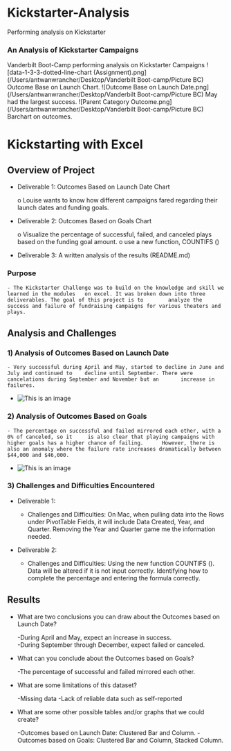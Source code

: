# Kickstarter-Analysis
Performing analysis on Kickstarter
### An Analysis of Kickstarter Campaigns
Vanderbilt Boot-Camp performing analysis on Kickstarter Campaigns
![data-1-3-3-dotted-line-chart (Assignment).png](/Users/antwanwrancher/Desktop/Vanderbilt Boot-camp/Picture BC)
Outcome Base on Launch Chart.
![Outcome Base on Launch Date.png](/Users/antwanwrancher/Desktop/Vanderbilt Boot-camp/Picture BC)
May had the largest success. 
![Parent Category Outcome.png](/Users/antwanwrancher/Desktop/Vanderbilt Boot-camp/Picture BC)
Barchart on outcomes.


# Kickstarting with Excel

## Overview of Project

-	Deliverable 1: Outcomes Based on Launch Date Chart

	o Louise wants to know how different campaigns fared regarding their launch dates and funding goals.

-	Deliverable 2: Outcomes Based on Goals Chart

	o Visualize the percentage of successful, failed, and canceled plays based on the funding goal amount. 
	o use a new function, COUNTIFS ()

-	Deliverable 3: A written analysis of the results (README.md)

### Purpose 

	- The Kickstarter Challenge was to build on the knowledge and skill we learned in the modules 	on excel. It was broken down into three deliverables. The goal of this project is to 		analyze the success and failure of fundraising campaigns for various theaters and 		plays.

## Analysis and Challenges

### 1) Analysis of Outcomes Based on Launch Date

	- Very successful during April and May, started to decline in June and July and continued to 	decline until September. There were cancelations during September and November but an 		increase in failures. 

-	![This is an image](https://github.com/Wrancher123/Kickstarter-Analysis/blob/main/Rosources/Outcomes_vs_Goals.png)


### 2) Analysis of Outcomes Based on Goals
	
	- The percentage on successful and failed mirrored each other, with a 0% of canceled, so it 	is also clear that playing campaigns with higher goals has a higher chance of failing. 		However, there is also an anomaly where the failure rate increases dramatically between 	$44,000 and $46,000.
 
-	![This is an image](https://github.com/Wrancher123/Kickstarter-Analysis/blob/main/Rosources/Theater_Outcomes_vs_Launch.png)


### 3) Challenges and Difficulties Encountered

-	Deliverable 1:

	* Challenges and Difficulties: On Mac, when pulling data into the Rows under PivotTable 	Fields, it will include Data Created, Year, and Quarter. Removing the Year and Quarter game 	me the information needed.

-	Deliverable 2:

	* Challenges and Difficulties: Using the new function COUNTIFS (). Data will be altered if it 	is not input correctly. Identifying how to complete the percentage and entering the formula 	correctly.  

## Results

- What are two conclusions you can draw about the Outcomes based on Launch Date?

	-During April and May, expect an increase in success. 	
	-During September through December, expect failed or canceled.

- What can you conclude about the Outcomes based on Goals?
	
	-The percentage of successful and failed mirrored each other. 

- What are some limitations of this dataset?

	-Missing data
	-Lack of reliable data such as self-reported

- What are some other possible tables and/or graphs that we could create? 

	-Outcomes based on Launch Date: Clustered Bar and Column.
	-Outcomes based on Goals: Clustered Bar and Column, Stacked Column.

